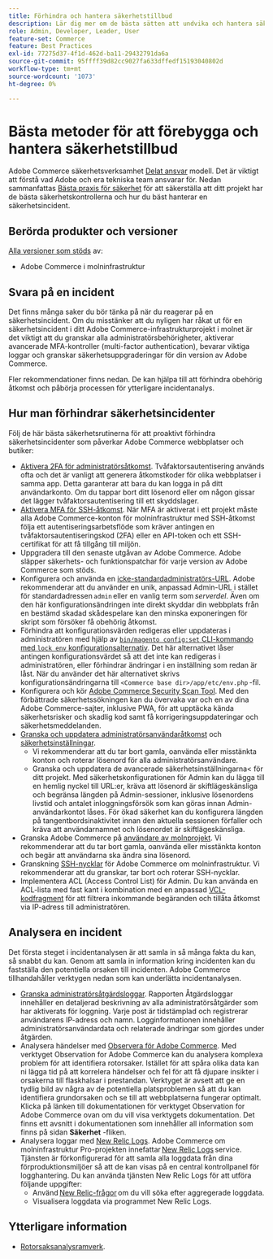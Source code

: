 ```yaml
---
title: Förhindra och hantera säkerhetstillbud
description: Lär dig mer om de bästa sätten att undvika och hantera säkerhetsincidenter i ditt Adobe Commerce-projekt för molninfrastruktur.
role: Admin, Developer, Leader, User
feature-set: Commerce
feature: Best Practices
exl-id: 77275d37-4f1d-462d-ba11-29432791da6a
source-git-commit: 95ffff39d82cc9027fa633dffedf15193040802d
workflow-type: tm+mt
source-wordcount: '1073'
ht-degree: 0%

---
```


# Bästa metoder för att förebygga och hantera säkerhetstillbud

Adobe Commerce säkerhetsverksamhet [Delat ansvar](https://www.adobe.com/content/dam/cc/en/trust-center/ungated/whitepapers/experience-cloud/adobe-commerce-shared-responsibility-guide.pdf) modell. Det är viktigt att förstå vad Adobe och era tekniska team ansvarar för. Nedan sammanfattas [Bästa praxis för säkerhet](https://www.adobe.com/content/dam/cc/en/security/pdfs/Adobe-Magento-Commerce-Best-Practices-Guide.pdf) för att säkerställa att ditt projekt har de bästa säkerhetskontrollerna och hur du bäst hanterar en säkerhetsincident.

## Berörda produkter och versioner

[Alla versioner som stöds](../../../release/versions.md) av:

- Adobe Commerce i molninfrastruktur

## Svara på en incident

Det finns många saker du bör tänka på när du reagerar på en säkerhetsincident. Om du misstänker att du nyligen har råkat ut för en säkerhetsincident i ditt Adobe Commerce-infrastrukturprojekt i molnet är det viktigt att du granskar alla administratörsbehörigheter, aktiverar avancerade MFA-kontroller (multi-factor authentication), bevarar viktiga loggar och granskar säkerhetsuppgraderingar för din version av Adobe Commerce.

Fler rekommendationer finns nedan. De kan hjälpa till att förhindra obehörig åtkomst och påbörja processen för ytterligare incidentanalys.

## Hur man förhindrar säkerhetsincidenter

Följ de här bästa säkerhetsrutinerna för att proaktivt förhindra säkerhetsincidenter som påverkar Adobe Commerce webbplatser och butiker:

- [Aktivera 2FA för administratörsåtkomst](https://docs.magento.com/user-guide/stores/security-two-factor-authentication.html).
Tvåfaktorsautentisering används ofta och det är vanligt att generera åtkomstkoder för olika webbplatser i samma app. Detta garanterar att bara du kan logga in på ditt användarkonto. Om du tappar bort ditt lösenord eller om någon gissar det lägger tvåfaktorsautentisering till ett skyddslager.
- [Aktivera MFA för SSH-åtkomst](https://devdocs.magento.com/cloud/project/project-enable-mfa-enforcement.html).
När MFA är aktiverat i ett projekt måste alla Adobe Commerce-konton för molninfrastruktur med SSH-åtkomst följa ett autentiseringsarbetsflöde som kräver antingen en tvåfaktorsautentiseringskod (2FA) eller en API-token och ett SSH-certifikat för att få tillgång till miljön.
- Uppgradera till den senaste utgåvan av Adobe Commerce.
Adobe släpper säkerhets- och funktionspatchar för varje version av Adobe Commerce som stöds.
- Konfigurera och använda en [icke-standardadministratörs-URL](https://docs.magento.com/user-guide/stores/store-urls-custom-admin.html).
Adobe rekommenderar att du använder en unik, anpassad Admin-URL i stället för standardadressen `admin` eller en vanlig term som *serverdel*. Även om den här konfigurationsändringen inte direkt skyddar din webbplats från en bestämd skadad skådespelare kan den minska exponeringen för skript som försöker få obehörig åtkomst.
- Förhindra att konfigurationsvärden redigeras eller uppdateras i administratören med hjälp av  [`bin/magento config:set` CLI-kommando med `lock env` konfigurationsalternativ](https://experienceleague.adobe.com/docs/commerce-operations/configuration-guide/cli/configuration-management/set-configuration-values.html#set-configuration-values-that-cannot-be-edited-in-the-admin). Det här alternativet låser antingen konfigurationsvärdet så att det inte kan redigeras i administratören, eller förhindrar ändringar i en inställning som redan är låst. När du använder det här alternativet skrivs konfigurationsändringarna till `<Commerce base dir>/app/etc/env.php` -fil.
- Konfigurera och kör [Adobe Commerce Security Scan Tool](https://docs.magento.com/user-guide/magento/security-scan.html).
Med den förbättrade säkerhetssökningen kan du övervaka var och en av dina Adobe Commerce-sajter, inklusive PWA, för att upptäcka kända säkerhetsrisker och skadlig kod samt få korrigeringsuppdateringar och säkerhetsmeddelanden.
- [Granska och uppdatera administratörsanvändaråtkomst](https://docs.magento.com/user-guide/system/permissions-users-all.html) och [säkerhetsinställningar](https://docs.magento.com/user-guide/stores/security-admin.html).
   - Vi rekommenderar att du tar bort gamla, oanvända eller misstänkta konton och roterar lösenord för alla administratörsanvändare.
   - Granska och uppdatera de avancerade säkerhetsinställningarna&lt; för ditt projekt. Med säkerhetskonfigurationen för Admin kan du lägga till en hemlig nyckel till URL:er, kräva att lösenord är skiftlägeskänsliga och begränsa längden på Admin-sessioner, inklusive lösenordens livstid och antalet inloggningsförsök som kan göras innan Admin-användarkontot låses. För ökad säkerhet kan du konfigurera längden på tangentbordsinaktivitet innan den aktuella sessionen förfaller och kräva att användarnamnet och lösenordet är skiftlägeskänsliga.
- Granska Adobe Commerce på [användare av molnprojekt](https://devdocs.magento.com/cloud/project/user-admin.html).
Vi rekommenderar att du tar bort gamla, oanvända eller misstänkta konton och begär att användarna ska ändra sina lösenord.
- Granskning [SSH-nycklar](https://devdocs.magento.com/cloud/before/before-workspace-ssh.html) för Adobe Commerce om molninfrastruktur.
Vi rekommenderar att du granskar, tar bort och roterar SSH-nycklar.
- Implementera ACL (Access Control List) för Admin.
Du kan använda en ACL-lista med fast kant i kombination med en anpassad [VCL-kodfragment](https://devdocs.magento.com/cloud/cdn/fastly-vcl-allowlist.html#vcl) för att filtrera inkommande begäranden och tillåta åtkomst via IP-adress till administratören.

## Analysera en incident

Det första steget i incidentanalysen är att samla in så många fakta du kan, så snabbt du kan. Genom att samla in information kring incidenten kan du fastställa den potentiella orsaken till incidenten. Adobe Commerce tillhandahåller verktygen nedan som kan underlätta incidentanalysen.

- [Granska administratörsåtgärdsloggar](https://docs.magento.com/user-guide/system/action-log-report.html).
Rapporten Åtgärdsloggar innehåller en detaljerad beskrivning av alla administratörsåtgärder som har aktiverats för loggning. Varje post är tidstämplad och registrerar användarens IP-adress och namn. Logginformationen innehåller administratörsanvändardata och relaterade ändringar som gjordes under åtgärden.
- Analysera händelser med [Observera för Adobe Commerce](https://experienceleague.adobe.com/docs/commerce-operations/tools/observation-for-adobe-commerce/intro.html?lang=en).
Med verktyget Observation for Adobe Commerce kan du analysera komplexa problem för att identifiera rotorsaker. Istället för att spåra olika data kan ni lägga tid på att korrelera händelser och fel för att få djupare insikter i orsakerna till flaskhalsar i prestandan.
Verktyget är avsett att ge en tydlig bild av några av de potentiella platsproblemen så att du kan identifiera grundorsaken och se till att webbplatserna fungerar optimalt. Klicka på länken till dokumentationen för verktyget Observation for Adobe Commerce ovan om du vill visa verktygets dokumentation. Det finns ett avsnitt i dokumentationen som innehåller all information som finns på sidan **Säkerhet** -fliken.
- Analysera loggar med [New Relic Logs](https://devdocs.magento.com/cloud/project/new-relic.html#new-relic-logs). Adobe Commerce om molninfrastruktur Pro-projekten innefattar [New Relic Logs](https://docs.newrelic.com/docs/logs/new-relic-logs/get-started/introduction-new-relic-logs) service. Tjänsten är förkonfigurerad för att samla alla loggdata från dina förproduktionsmiljöer så att de kan visas på en central kontrollpanel för logghantering.
Du kan använda tjänsten New Relic Logs för att utföra följande uppgifter:
   - Använd [New Relic-frågor](https://docs.newrelic.com/docs/logs/new-relic-logs/ui-data/query-syntax-logs) om du vill söka efter aggregerade loggdata.
   - Visualisera loggdata via programmet New Relic Logs.

## Ytterligare information

- [Rotorsaksanalysramverk](https://sansec.io/kb/incident-response/magento-root-cause-analysis).
